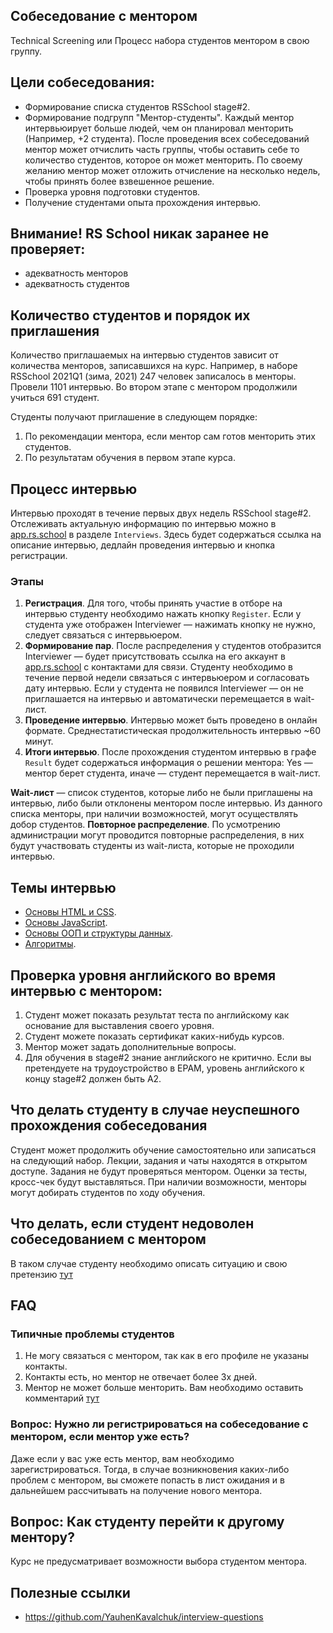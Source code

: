## Собеседование с ментором
Technical Screening или Процесс набора студентов ментором в свою группу.

## Цели собеседования:
- Формирование списка студентов RSSchool stage#2.
- Формирование подгрупп "Ментор-студенты".
Каждый ментор интервьюирует больше людей, чем он планировал менторить (Например, +2 студента).
После проведения всех собеседований ментор может отчислить часть группы, чтобы оставить себе то количество студентов, которое он может менторить. По своему желанию ментор может отложить отчисление на несколько недель, чтобы принять более взвешенное решение.
- Проверка уровня подготовки студентов.
- Получение студентами опыта прохождения интервью.

## Внимание! RS School никак заранее не проверяет:
- адекватность менторов
- адекватность студентов

## Количество студентов и порядок их приглашения
Количество приглашаемых на интервью студентов зависит от количества менторов, записавшихся на курс.
Например, в наборе RSSchool 2021Q1 (зима, 2021) 247 человек записалось в менторы. Провели 1101 интервью. Во втором этапе с ментором продолжили учиться 691 студент.

Студенты получают приглашение в следующем порядке:
 1. По рекомендации ментора, если ментор сам готов менторить этих студентов.
 2. По результатам обучения в первом этапе курса.

## Процесс интервью
Интервью проходят в течение первых двух недель RSSchool stage#2.
Отслеживать актуальную информацию по интервью можно в [app.rs.school](https://app.rs.school) в разделе `Interviews`. Здесь будет содержаться ссылка на описание интервью, дедлайн проведения интервью и кнопка регистрации.
### Этапы
1. **Регистрация**. Для того, чтобы принять участие в отборе на интервью студенту необходимо нажать кнопку `Register`. Если у студента уже отображен Interviewer — нажимать кнопку не нужно, следует связаться с интервьюером.
2. **Формирование пар**. После распределения у студентов отобразится Interviewer — будет присутствовать ссылка на его аккаунт в [app.rs.school](https://app.rs.school) с контактами для связи. Студенту необходимо в течение первой недели связаться с интервьюером и согласовать дату интервью.
Если у студента не появился Interviewer — он не приглашается на интервью и автоматически перемещается в wait-лист.
3. **Проведение интервью**. Интервью может быть проведено в онлайн формате. Среднестатистическая продолжительность интервью ~60 минут.
4. **Итоги интервью**. После прохождения студентом интервью в графе `Result` будет содержаться информация о решении ментора: Yes — ментор берет студента, иначе — студент перемещается в wait-лист.

**Wait-лист** — список студентов, которые либо не были приглашены на интервью, либо были отклонены ментором после интервью. Из данного списка менторы, при наличии возможностей, могут осуществлять добор студентов.
**Повторное распределение**. По усмотрению администрации могут проводится повторные распределения, в них будут участвовать студенты из wait-листа, которые не проходили интервью.

## Темы интервью
  - [Основы HTML и CSS](html-css.md).
  - [Основы JavaScript](js.md).
  - [Основы ООП и структуры данных](computer-science.md).
  - [Алгоритмы](algorithms.md).
      
## Проверка уровня английского во время интервью с ментором:
1. Студент может показать результат теста по английскому как основание для выставления своего уровня.
2. Студент можете показать сертификат каких-нибудь курсов.
3. Ментор может задать дополнительные вопросы.
4. Для обучения в stage#2 знание английского не критично. Если вы претендуете на трудоустройство в EPAM, уровень английского к концу stage#2 должен быть A2.

## Что делать студенту в случае неуспешного прохождения собеседования
Студент может продолжить обучение самостоятельно или записаться на следующий набор. Лекции, задания и чаты находятся в открытом доступе. Задания не будут проверяться ментором. Оценки за тесты, кросс-чек будут выставляться. При наличии возможности, менторы могут добирать студентов по ходу обучения.

## Что делать, если студент недоволен собеседованием с ментором
В таком случае студенту необходимо описать ситуацию и свою претензию [тут](https://github.com/rolling-scopes-school/support/issues/51)

## FAQ
### Типичные проблемы студентов
1) Не могу связаться с ментором, так как в его профиле не указаны контакты.
2) Контакты есть, но ментор не отвечает более 3х дней.
3) Ментор не может больше менторить.
Вам необходимо оставить комментарий [тут](https://github.com/rolling-scopes-school/support/issues/51)

### Вопрос: Нужно ли регистрироваться на собеседование с ментором, если ментор уже есть?
Даже если у вас уже есть ментор, вам необходимо зарегистрироваться. Тогда, в случае возникновения каких-либо проблем с ментором, вы сможете попасть в лист ожидания и в дальнейшем рассчитывать на получение нового ментора.

## Вопрос: Как студенту перейти к другому ментору?
Курс не предусматривает возможности выбора студентом ментора.

## Полезные ссылки
- https://github.com/YauhenKavalchuk/interview-questions